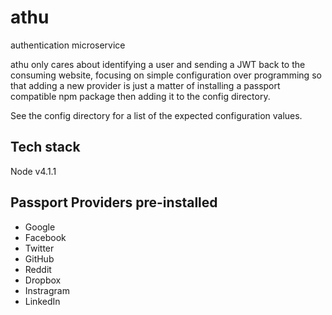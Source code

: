 # athu
authentication microservice

athu only cares about identifying a user and sending a JWT back to the consuming website, focusing on simple configuration over programming so that adding a new provider is just a matter of
installing a passport compatible npm package then adding it to the config directory.

See the config directory for a list of the expected configuration values.

## Tech stack
Node v4.1.1

## Passport Providers pre-installed

* Google
* Facebook
* Twitter
* GitHub
* Reddit
* Dropbox
* Instragram
* LinkedIn
